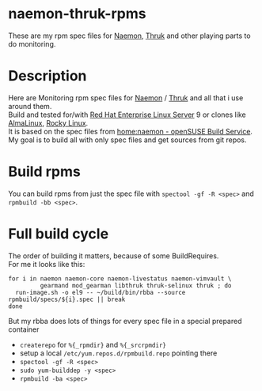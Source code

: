 # naemon-thruk-rpms
These are my rpm spec files for [Naemon](https://www.naemon.io/), [Thruk](https://thruk.org/) and other playing parts to do monitoring.

# Description
Here are Monitoring rpm spec files for [Naemon](https://www.naemon.io/) / [Thruk](https://thruk.org/) and all that i use around them.  
Build and tested for/with [Red Hat Enterprise Linux Server](https://www.redhat.com/en/technologies/linux-platforms/enterprise-linux/server) 9
or clones like [AlmaLinux](https://almalinux.org/), [Rocky Linux](https://rockylinux.org/).  
It is based on the spec files from [home:naemon - openSUSE Build Service](https://build.opensuse.org/project/show/home:naemon).  
My goal is to build all with only spec files and get sources from git repos.

# Build rpms
You can build rpms from just the spec file with `spectool -gf -R <spec>` and `rpmbuild -bb <spec>`.

# Full build cycle
The order of building it matters, because of some BuildRequires.  
For me it looks like this:
```
for i in naemon naemon-core naemon-livestatus naemon-vimvault \
         gearmand mod_gearman libthruk thruk-selinux thruk ; do
  run-image.sh -o el9 -- ~/build/bin/rbba --source rpmbuild/specs/${i}.spec || break
done
```
But my rbba does lots of things for every spec file in a special prepared container
- `createrepo` for `%{_rpmdir}` and `%{_srcrpmdir}`
- setup a local `/etc/yum.repos.d/rpmbuild.repo` pointing there
- `spectool -gf -R <spec>`
- `sudo yum-builddep -y <spec>`
- `rpmbuild -ba <spec>`
```
